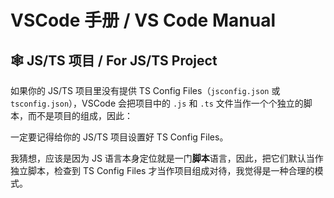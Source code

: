 # VSCode 手册 / VS Code Manual

## 🕸️ JS/TS 项目 / For JS/TS Project

如果你的 JS/TS 项目里没有提供 TS Config Files（`jsconfig.json` 或 `tsconfig.json`），VSCode 会把项目中的 `.js` 和 `.ts` 文件当作一个个独立的脚本，而不是项目的组成，因此：

一定要记得给你的 JS/TS 项目设置好 TS Config Files。

我猜想，应该是因为 JS 语言本身定位就是一门**脚本**语言，因此，把它们默认当作独立脚本，检查到 TS Config Files 才当作项目组成对待，我觉得是一种合理的模式。
